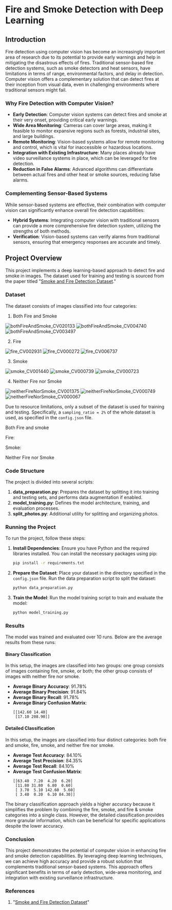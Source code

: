 
# Fire and Smoke Detection with Deep Learning

## Introduction

Fire detection using computer vision has become an increasingly important area of research due to its potential to provide early warnings and help in mitigating the disastrous effects of fires. Traditional sensor-based fire detection systems, such as smoke detectors and heat sensors, have limitations in terms of range, environmental factors, and delay in detection. Computer vision offers a complementary solution that can detect fires at their inception from visual data, even in challenging environments where traditional sensors might fail.

### Why Fire Detection with Computer Vision?

- **Early Detection**: Computer vision systems can detect fires and smoke at their very onset, providing critical early warnings.
- **Wide Area Monitoring**: Cameras can cover large areas, making it feasible to monitor expansive regions such as forests, industrial sites, and large buildings.
- **Remote Monitoring**: Vision-based systems allow for remote monitoring and control, which is vital for inaccessible or hazardous locations.
- **Integration with Existing Infrastructure**: Many places already have video surveillance systems in place, which can be leveraged for fire detection.
- **Reduction in False Alarms**: Advanced algorithms can differentiate between actual fires and other heat or smoke sources, reducing false alarms.

### Complementing Sensor-Based Systems

While sensor-based systems are effective, their combination with computer vision can significantly enhance overall fire detection capabilities:
- **Hybrid Systems**: Integrating computer vision with traditional sensors can provide a more comprehensive fire detection system, utilizing the strengths of both methods.
- **Verification**: Vision-based systems can verify alarms from traditional sensors, ensuring that emergency responses are accurate and timely.

## Project Overview

This project implements a deep learning-based approach to detect fire and smoke in images. The dataset used for training and testing is sourced from the paper titled "[Smoke and Fire Detection Dataset](https://www.scidb.cn/en/detail?dataSetId=ce9c9400b44148e1b0a749f5c3eb0bda)."

### Dataset

The dataset consists of images classified into four categories:
1. Both Fire and Smoke

![bothFireAndSmoke_CV020133](https://github.com/user-attachments/assets/21458afb-70d4-42ce-a3d2-2d8073893b5f)
![bothFireAndSmoke_CV004740](https://github.com/user-attachments/assets/b56114e9-dfa8-4a42-a117-c5fc8852e976)
![bothFireAndSmoke_CV003497](https://github.com/user-attachments/assets/cd9c0ca3-7c51-4ed3-b093-429f2780570d)

   
2. Fire

![fire_CV002931](https://github.com/user-attachments/assets/6dd8e8d6-4cbc-4608-9150-fb4692c33e47)
![fire_CV000272](https://github.com/user-attachments/assets/3bbdb51e-c84b-42d7-aeb2-8d7f5eb8eb45)
![fire_CV006737](https://github.com/user-attachments/assets/d44d28c5-4b5a-470f-a8c1-349cf63b75aa)
   
3. Smoke

![smoke_CV001440](https://github.com/user-attachments/assets/13a6ba38-2122-4c42-8385-5d25dbfc552a)
![smoke_CV000739](https://github.com/user-attachments/assets/24884cc2-a45e-4497-91a2-bbf6ba3231a5)
![smoke_CV000723](https://github.com/user-attachments/assets/b7e5eb14-faf9-4786-8c8d-ae061b0a2997)

4. Neither Fire nor Smoke

![neitherFireNorSmoke_CV001375](https://github.com/user-attachments/assets/99775395-ae2d-4f37-a0cb-67f4a3a3e0ea)
![neitherFireNorSmoke_CV000749](https://github.com/user-attachments/assets/54a11885-02e7-41c8-9ff2-1d35de6cde17)
![neitherFireNorSmoke_CV000067](https://github.com/user-attachments/assets/98f11a06-c6cb-46ba-910a-10a6000c6934)


Due to resource limitations, only a subset of the dataset is used for training and testing. Specifically, a `sampling_ratio = 2%` of the whole dataset is used, as specified in the `config.json` file.

Both Fire and smoke



Fire:


Smoke:

Neither Fire nor Smoke


<!--### Configuration

The configuration settings for the project are stored in a `config.json` file. Key parameters include:

```json
{
    "test_ratio": 0.2,  // Ratio of the dataset to be used for testing
    "sampling_ratio": 0.02,  // Ratio of data to be sampled for training and testing
    "batch_size": 32,  // Number of samples per gradient update
    "num_epochs": 15,  // Number of epochs for training
    "learning_rate": 0.001,  // Learning rate for the optimizer
    "dataset_folder": "dataset",  // Path to the dataset folder
    "train_folder": "train",  // Path to the training dataset folder
    "test_folder": "test",  // Path to the testing dataset folder
    "results_folder": "results",  // Path to the results folder
    "patience": 3,  // Patience for early stopping
    "sampling_method": "random",  // Method for sampling data (random or similarity-based)
    "max_similar_photos": 2,  // Maximum similar photos in the dataset
    "similarity_threshold": 0.8,  // Threshold for similarity-based sampling
    "random_seed": 42,  // Seed for random number generation
    "num_runs": 10,  // Number of runs for training and evaluation
    "data_augmentation": true,  // Whether to use data augmentation
    "model_choice": "resnet18",  // Model choice ('resnet18', 'resnet50', 'vgg16')
    "use_dropout": true,  // Whether to use dropout
    "use_scheduler": false  // Whether to use a learning rate scheduler
}
```-->

### Code Structure

The project is divided into several scripts:

1. **data_preparation.py**: Prepares the dataset by splitting it into training and testing sets, and performs data augmentation if enabled.
2. **model_training.py**: Defines the model architecture, training, and evaluation processes.
3. **split_photos.py**: Additional utility for splitting and organizing photos.

### Running the Project

To run the project, follow these steps:

1. **Install Dependencies**: Ensure you have Python and the required libraries installed. You can install the necessary packages using pip:
   ```bash
   pip install -r requirements.txt
   ```

2. **Prepare the Dataset**: Place your dataset in the directory specified in the `config.json` file. Run the data preparation script to split the dataset:
   ```bash
   python data_preparation.py
   ```

3. **Train the Model**: Run the model training script to train and evaluate the model:
   ```bash
   python model_training.py
   ```

### Results

The model was trained and evaluated over 10 runs. Below are the average results from these runs:

#### Binary Classification
In this setup, the images are classified into two groups: one group consists of images containing fire, smoke, or both; the other group consists of images with neither fire nor smoke.

- **Average Binary Accuracy**: 91.78%
- **Average Binary Precision**: 91.84%
- **Average Binary Recall**: 91.78%
- **Average Binary Confusion Matrix**:
  ```
  [[142.60 14.40]
   [17.10 208.90]]
  ```

#### Detailed Classification
In this setup, the images are classified into four distinct categories: both fire and smoke, fire, smoke, and neither fire nor smoke.

- **Average Test Accuracy**: 84.10%
- **Average Test Precision**: 84.35%
- **Average Test Recall**: 84.10%
- **Average Test Confusion Matrix**:
  ```
  [[63.40  7.20  4.20  6.20]
   [11.80 31.80  6.80  0.60]
   [ 3.70  5.10 142.60  5.60]
   [ 3.40  0.20  6.10 84.30]]
  ```

The binary classification approach yields a higher accuracy because it simplifies the problem by combining the fire, smoke, and fire & smoke categories into a single class. However, the detailed classification provides more granular information, which can be beneficial for specific applications despite the lower accuracy.

### Conclusion

This project demonstrates the potential of computer vision in enhancing fire and smoke detection capabilities. By leveraging deep learning techniques, we can achieve high accuracy and provide a robust solution that complements traditional sensor-based systems. This approach offers significant benefits in terms of early detection, wide-area monitoring, and integration with existing surveillance infrastructure.

### References

1. "[Smoke and Fire Detection Dataset](https://www.scidb.cn/en/detail?dataSetId=ce9c9400b44148e1b0a749f5c3eb0bda)"
